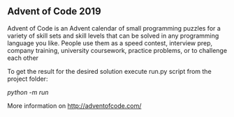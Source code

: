 ## **Advent of Code 2019**

Advent of Code is an Advent calendar of small programming puzzles for a variety of skill sets and skill levels that can be solved in any programming language you like. People use them as a speed contest, interview prep, company training, university coursework, practice problems, or to challenge each other

To get the result for the desired solution execute run.py script from the project folder:

_python -m run_

More information on http://adventofcode.com/